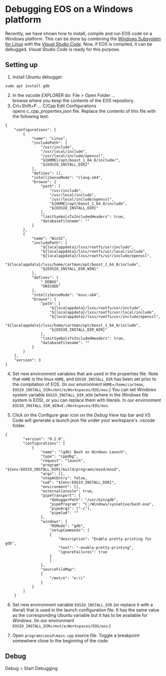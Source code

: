 # Debugging EOS on a Windows platform

Recently, we have shown how to install, compile and run EOS code on a Windows platform. This can be done by combining the [Windows Subsystem for Linux](https://msdn.microsoft.com/en-us/commandline/wsl/about) with the [*Visual Studio Code*](https://code.visualstudio.com/). Now, if EOS is compiled, it can be debugged. *Visual Studio Code* is ready for this purpose.

## Setting up
1. Install Ubuntu debugger:
```
sudo apt install gdb
```
2. In the vscode *EXPLORER* do: File > Open Folder ... <br>
browse where you keep the contents of the EOS repository.
3. Crt+Shift+P ... C/Cpp Edit Configurations <br>
opens *c_cpp_properties.json* file. Replace the contents of this file with the following text:
```
{
    "configurations": [
        {
            "name": "Linux",
            "includePath": [
                "/usr/include",
                "/usr/local/include",
                "/usr/local/include/openssl",
                "${HOME}/opt/boost_1_64_0/include/",
                "${EOSIO_INSTALL_DIR}"
            ],
            "defines": [],
            "intelliSenseMode": "clang-x64",
            "browse": {
                "path": [
                    "/usr/include",
                    "/usr/local/include",
                    "/usr/local/include/openssl",
                    "${HOME}/opt/boost_1_64_0/include",    
                    "${EOSIO_INSTALL_DIR}"
                ],
                "limitSymbolsToIncludedHeaders": true,
                "databaseFilename": ""
            }
        },
        {
            "name": "Win32",
            "includePath": [
                "${localappdata}/lxss/rootfs/usr/include",
                "${localappdata}/lxss/rootfs/usr/local/include",
                "${localappdata}/lxss/rootfs/usr/include/openssl",
                "${localappdata}/lxss/home/cartman/opt/boost_1_64_0/include",
                "${EOSIO_INSTALL_DIR_WIN}"
            ],
            "defines": [
                "_DEBUG",
                "UNICODE"
            ],
            "intelliSenseMode": "msvc-x64",
            "browse": {
                "path": [
                    "${localappdata}/lxss/rootfs/usr/include",
                    "${localappdata}/lxss/rootfs/usr/local/include",
                    "${localappdata}/lxss/rootfs/usr/include/openssl",
                    "${localappdata}/lxss/home/cartman/opt/boost_1_64_0/include",
                    "${EOSIO_INSTALL_DIR_WIN}"
                ],
                "limitSymbolsToIncludedHeaders": true,
                "databaseFilename": ""
            }
        }
    ],
    "version": 3
}
```
4. Set new environment variables that are used in the properties file. Note that `HOME` is the linux `HOME`, and `EOSIO_INSTALL_DIR` has been set prior to the compilation of EOS. (In our environment `HOME=/home/cartman`, `EOSIO_INSTALL_DIR=/mnt/e/Workspaces/EOS/eos`.) You can set Windows system variable `EOSIO_INSTALL_DIR_WIN` (where in the *Windows* file system is EOS), or you can replace them with literals. In our environment  `EOSIO_INSTALL_DIR_WIN=E:/Workspaces/EOS/eos`.

5. Click on the Configure gear icon on the *Debug View* top bar and VS Code will generate a launch.json file under your workspace's .vscode folder.
```
{
        "version": "0.2.0",
        "configurations": [
            {
                "name": "(gdb) Bash on Windows Launch",
                "type": "cppdbg",
                "request": "launch",
                "program": "${env:EOSIO_INSTALL_DIR}/build/programs/eosd/eosd",
                "args": [],
                "stopAtEntry": false,
                "cwd": "${env:EOSIO_INSTALL_DIR}",
                "environment": [],
                "externalConsole": true,
                "pipeTransport": {
                    "debuggerPath": "/usr/bin/gdb",
                    "pipeProgram": "C:/Windows/sysnative/bash.exe",  
                    "pipeArgs": ["-c"],
                    "pipeCwd": ""
                },
                "windows": {
                    "MIMode": "gdb",
                    "setupCommands": [
                    {
                        "description": "Enable pretty-printing for gdb",
                        "text": "-enable-pretty-printing",
                        "ignoreFailures": true
                    }
                    ]
                },
                "sourceFileMap": 
                {
                    "/mnt/e": "e:\\"
                }
            }
        ]
    }
```
6. Set new environment variable `EOSIO_INSTALL_DIR` (or replace it with a literal) that is used in the launch configuration file. It has the same value as the corresponding Ubuntu variable but it has to be available for *Windows*. (In our environment `EOSIO_INSTALL_DIR=/mnt/e/Workspaces/EOS/eos`.)

7. Open `programs\eosd\main.cpp` source file. Toggle a breakpoint somewhere close to the beginning of the code.

## Debug

Debug > Start Debugging
